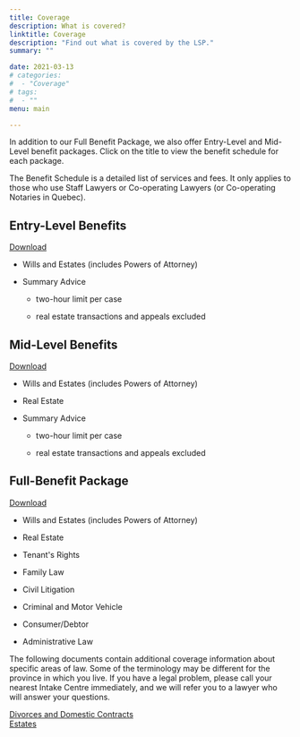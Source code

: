 ```yaml
---
title: Coverage
description: What is covered?
linktitle: Coverage
description: "Find out what is covered by the LSP."
summary: ""

date: 2021-03-13
# categories:
#  - "Coverage"
# tags:
#  - ""
menu: main

---
```


In addition to our Full Benefit Package, we also offer Entry-Level and Mid-Level benefit packages. Click on the title to view the benefit schedule for each package.  

The Benefit Schedule is a detailed list of services and fees. It only applies to those who use Staff Lawyers or Co-operating Lawyers (or Co-operating Notaries in Quebec).  

## Entry-Level Benefits 
[Download](/pdf/Benefit%20Schedule%20(ENTRY)%202020_01_01.pdf)  
- Wills and Estates (includes Powers of Attorney)  

- Summary Advice  
  
  - two-hour limit per case  
  
  - real estate transactions and appeals excluded    

## Mid-Level Benefits
[Download](/pdf/Benefit%20Schedule%20(MID-LEVEL)%202020_01_01.pdf)  
- Wills and Estates (includes Powers of Attorney)  

- Real Estate  

- Summary Advice  
  
  - two-hour limit per case
  
  - real estate transactions and appeals excluded

## Full-Benefit Package
[Download](/pdf/Benefit%20Schedule%20(FULL)%202020_01_01.pdf)  
- Wills and Estates (includes Powers of Attorney)  

- Real Estate  

- Tenant's Rights  

- Family Law  

- Civil Litigation  

- Criminal and Motor Vehicle  

- Consumer/Debtor  

- Administrative Law  

The following documents contain additional coverage information about specific areas of law. Some of the terminology may be different for the province in which you live. If you have a legal problem, please call your nearest Intake Centre immediately, and we will refer you to a lawyer who will answer your questions.  

[Divorces and Domestic Contracts](/pdf/divorce%202013.pdf)  
[Estates](/pdf/estates%202013.pdf)
